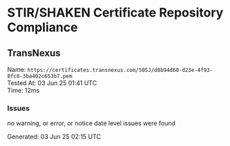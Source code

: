 # STIR/SHAKEN Certificate Repository Compliance

## TransNexus

Name: `https://certificates.transnexus.com/505J/d8b94d60-d23e-4f93-8fc8-3ba402c653b7.pem`\
Tested At: 03 Jun 25 01:41 UTC\
Time: 12ms

### Issues

no warning, or error, or notice date level issues were found

Generated: 03 Jun 25 02:15 UTC